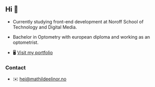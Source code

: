 ## Hi 🙌

- Currently studying front-end development at Noroff School of Technology and Digital Media.
- Bachelor in Optometry with european diploma and working as an optometrist.

- 🖥 [Visit my portfolio](https://www.mathildeelinor.no)


### Contact

- ✉️ [hei@mathildeelinor.no](mailto:hei@mathildeelinor.no)
